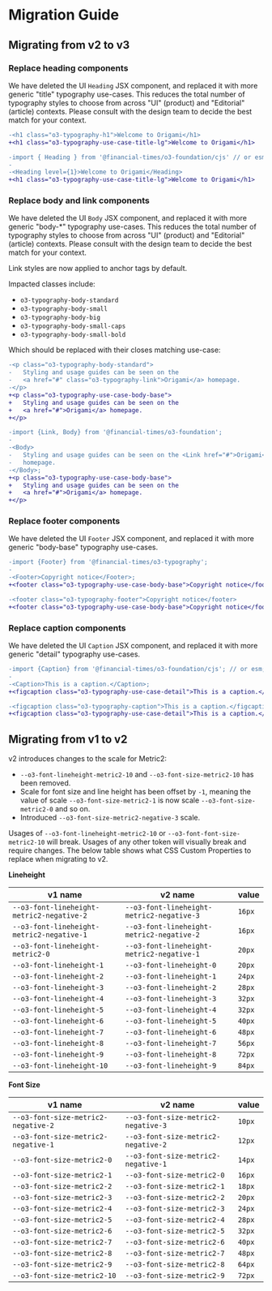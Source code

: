 # Migration Guide

## Migrating from v2 to v3

### Replace heading components

We have deleted the UI `Heading` JSX component, and replaced it with more generic "title" typography use-cases. This reduces the total number of typography styles to choose from across "UI" (product) and "Editorial" (article) contexts. Please consult with the design team to decide the best match for your context.

```diff
-<h1 class="o3-typography-h1">Welcome to Origami</h1>
+<h1 class="o3-typography-use-case-title-lg">Welcome to Origami</h1>
```

```diff
-import { Heading } from '@financial-times/o3-foundation/cjs' // or esm;
-
-<Heading level={1}>Welcome to Origami</Heading>
+<h1 class="o3-typography-use-case-title-lg">Welcome to Origami</h1>
```

### Replace body and link components

We have deleted the UI `Body` JSX component, and replaced it with more generic "body-\*" typography use-cases. This reduces the total number of typography styles to choose from across "UI" (product) and "Editorial" (article) contexts. Please consult with the design team to decide the best match for your context.

Link styles are now applied to anchor tags by default.

Impacted classes include:

- `o3-typography-body-standard`
- `o3-typography-body-small`
- `o3-typography-body-big`
- `o3-typography-body-small-caps`
- `o3-typography-body-small-bold`

Which should be replaced with their closes matching use-case:

```diff
-<p class="o3-typography-body-standard">
-	Styling and usage guides can be seen on the
-	<a href="#" class="o3-typography-link">Origami</a> homepage.
-</p>
+<p class="o3-typography-use-case-body-base">
+	Styling and usage guides can be seen on the
+	<a href="#">Origami</a> homepage.
+</p>
```

```diff
-import {Link, Body} from '@financial-times/o3-foundation';
-
-<Body>
-	Styling and usage guides can be seen on the <Link href="#">Origami</Link>{' '}
-	homepage.
-</Body>;
+<p class="o3-typography-use-case-body-base">
+	Styling and usage guides can be seen on the
+	<a href="#">Origami</a> homepage.
+</p>
```

### Replace footer components

We have deleted the UI `Footer` JSX component, and replaced it with more generic "body-base" typography use-cases.

```diff
-import {Footer} from '@financial-times/o3-typography';
-
-<Footer>Copyright notice</Footer>;
+<footer class="o3-typography-use-case-body-base">Copyright notice</footer>
```

```diff
-<footer class="o3-typography-footer">Copyright notice</footer>
+<footer class="o3-typography-use-case-body-base">Copyright notice</footer>
```

### Replace caption components

We have deleted the UI `Caption` JSX component, and replaced it with more generic "detail" typography use-cases.

```diff
-import {Caption} from '@financial-times/o3-foundation/cjs'; // or esm;
-
-<Caption>This is a caption.</Caption>;
+<figcaption class="o3-typography-use-case-detail">This is a caption.</figcaption>
```

```diff
-<figcaption class="o3-typography-caption">This is a caption.</figcaption>
+<figcaption class="o3-typography-use-case-detail">This is a caption.</figcaption>
```

## Migrating from v1 to v2

v2 introduces changes to the scale for Metric2:

- `--o3-font-lineheight-metric2-10` and `--o3-font-size-metric2-10` has been removed.
- Scale for font size and line height has been offset by `-1`, meaning the value of scale `--o3-font-size-metric2-1` is
  now scale `--o3-font-size-metric2-0` and so on.
- Introduced `--o3-font-size-metric2-negative-3` scale.

Usages of `--o3-font-lineheight-metric2-10`
or `--o3-font-font-size-metric2-10` will break. Usages of any other token will visually break and require changes. The below table shows what CSS Custom Properties to replace when migrating to v2.

**Lineheight**

| v1 name                                   | v2 name                                   | value  |
| ----------------------------------------- | ----------------------------------------- | ------ |
| `--o3-font-lineheight-metric2-negative-2` | `--o3-font-lineheight-metric2-negative-3` | `16px` |
| `--o3-font-lineheight-metric2-negative-1` | `--o3-font-lineheight-metric2-negative-2` | `16px` |
| `--o3-font-lineheight-metric2-0`          | `--o3-font-lineheight-metric2-negative-1` | `20px` |
| `--o3-font-lineheight-1`                  | `--o3-font-lineheight-0`                  | `20px` |
| `--o3-font-lineheight-2`                  | `--o3-font-lineheight-1`                  | `24px` |
| `--o3-font-lineheight-3`                  | `--o3-font-lineheight-2`                  | `28px` |
| `--o3-font-lineheight-4`                  | `--o3-font-lineheight-3`                  | `32px` |
| `--o3-font-lineheight-5`                  | `--o3-font-lineheight-4`                  | `32px` |
| `--o3-font-lineheight-6`                  | `--o3-font-lineheight-5`                  | `40px` |
| `--o3-font-lineheight-7`                  | `--o3-font-lineheight-6`                  | `48px` |
| `--o3-font-lineheight-8`                  | `--o3-font-lineheight-7`                  | `56px` |
| `--o3-font-lineheight-9`                  | `--o3-font-lineheight-8`                  | `72px` |
| `--o3-font-lineheight-10`                 | `--o3-font-lineheight-9`                  | `84px` |

**Font Size**

| v1 name                             | v2 name                             | value  |
| ----------------------------------- | ----------------------------------- | ------ |
| `--o3-font-size-metric2-negative-2` | `--o3-font-size-metric2-negative-3` | `10px` |
| `--o3-font-size-metric2-negative-1` | `--o3-font-size-metric2-negative-2` | `12px` |
| `--o3-font-size-metric2-0`          | `--o3-font-size-metric2-negative-1` | `14px` |
| `--o3-font-size-metric2-1`          | `--o3-font-size-metric2-0`          | `16px` |
| `--o3-font-size-metric2-2`          | `--o3-font-size-metric2-1`          | `18px` |
| `--o3-font-size-metric2-3`          | `--o3-font-size-metric2-2`          | `20px` |
| `--o3-font-size-metric2-4`          | `--o3-font-size-metric2-3`          | `24px` |
| `--o3-font-size-metric2-5`          | `--o3-font-size-metric2-4`          | `28px` |
| `--o3-font-size-metric2-6`          | `--o3-font-size-metric2-5`          | `32px` |
| `--o3-font-size-metric2-7`          | `--o3-font-size-metric2-6`          | `40px` |
| `--o3-font-size-metric2-8`          | `--o3-font-size-metric2-7`          | `48px` |
| `--o3-font-size-metric2-9`          | `--o3-font-size-metric2-8`          | `64px` |
| `--o3-font-size-metric2-10`         | `--o3-font-size-metric2-9`          | `72px` |

```

```
